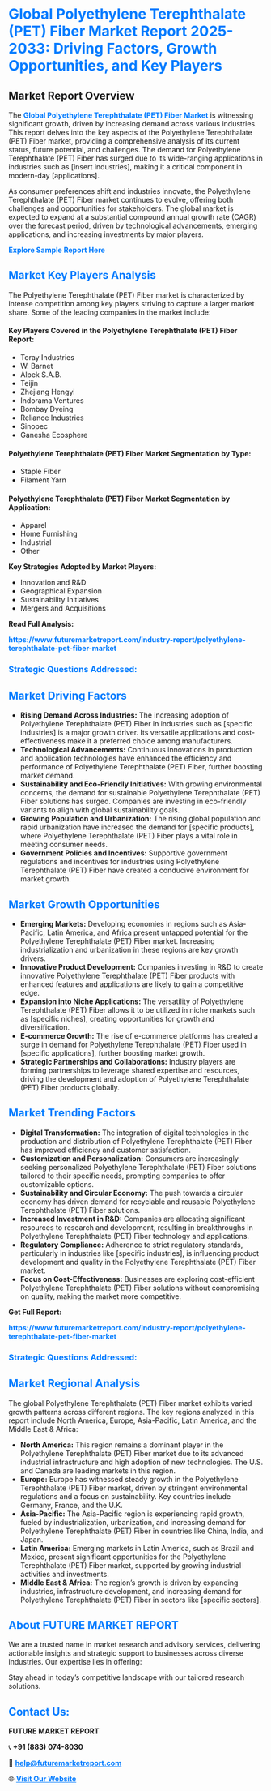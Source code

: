 <h1 style="color: #007BFF;">Global Polyethylene Terephthalate (PET) Fiber Market Report 2025-2033: Driving Factors, Growth Opportunities, and Key Players</h1>

<section id="overview">
<h2>Market Report Overview</h2>
<p>The <a href="https://www.futuremarketreport.com/industry-report/polyethylene-terephthalate-pet-fiber-market" style="color: #007BFF; text-decoration: none;"><strong>Global Polyethylene Terephthalate (PET) Fiber Market</strong></a> is witnessing significant growth, driven by increasing demand across various industries. This report delves into the key aspects of the Polyethylene Terephthalate (PET) Fiber market, providing a comprehensive analysis of its current status, future potential, and challenges. The demand for Polyethylene Terephthalate (PET) Fiber has surged due to its wide-ranging applications in industries such as [insert industries], making it a critical component in modern-day [applications].</p>
<p>As consumer preferences shift and industries innovate, the Polyethylene Terephthalate (PET) Fiber market continues to evolve, offering both challenges and opportunities for stakeholders. The global market is expected to expand at a substantial compound annual growth rate (CAGR) over the forecast period, driven by technological advancements, emerging applications, and increasing investments by major players.</p>
</section>

<section id="overview">
<p><a href="https://www.futuremarketreport.com/request-sample/reportId=114418" style="color: #007BFF; text-decoration: none;"><strong>Explore Sample Report Here</strong></a></p>
</section>

<section id="key-players">
<h2 style="color: #007BFF;">Market Key Players Analysis</h2>
<p>The Polyethylene Terephthalate (PET) Fiber market is characterized by intense competition among key players striving to capture a larger market share. Some of the leading companies in the market include:</p>
<h4>Key Players Covered in the Polyethylene Terephthalate (PET) Fiber Report:</h4>
<ul><li>Toray Industries</li><li>W. Barnet</li><li>Alpek S.A.B.</li><li>Teijin</li><li>Zhejiang Hengyi</li><li>Indorama Ventures</li><li>Bombay Dyeing</li><li>Reliance Industries</li><li>Sinopec</li><li>Ganesha Ecosphere</li></ul>
<h4>Polyethylene Terephthalate (PET) Fiber Market Segmentation by Type:</h4>
<ul><li>Staple Fiber</li><li>Filament Yarn</li></ul>

<h4>Polyethylene Terephthalate (PET) Fiber Market Segmentation by Application:</h4>
<ul><li>Apparel</li><li>Home Furnishing</li><li>Industrial</li><li>Other</li></ul>
<p><strong>Key Strategies Adopted by Market Players:</strong></p>
<ul>
<li>Innovation and R&D</li>
<li>Geographical Expansion</li>
<li>Sustainability Initiatives</li>
<li>Mergers and Acquisitions</li>
</ul>
</section>

<section>
<p><strong>Read Full Analysis: </strong></p><a href="https://www.futuremarketreport.com/industry-report/polyethylene-terephthalate-pet-fiber-market" style="color: #007BFF; text-decoration: none;"><strong>https://www.futuremarketreport.com/industry-report/polyethylene-terephthalate-pet-fiber-market</strong></a>
<h3 style="color: #007BFF;">Strategic Questions Addressed:</h3>
</section>

<section id="driving-factors">
<h2 style="color: #007BFF;">Market Driving Factors</h2>
<ul>
<li><strong>Rising Demand Across Industries:</strong> The increasing adoption of Polyethylene Terephthalate (PET) Fiber in industries such as [specific industries] is a major growth driver. Its versatile applications and cost-effectiveness make it a preferred choice among manufacturers.</li>
<li><strong>Technological Advancements:</strong> Continuous innovations in production and application technologies have enhanced the efficiency and performance of Polyethylene Terephthalate (PET) Fiber, further boosting market demand.</li>
<li><strong>Sustainability and Eco-Friendly Initiatives:</strong> With growing environmental concerns, the demand for sustainable Polyethylene Terephthalate (PET) Fiber solutions has surged. Companies are investing in eco-friendly variants to align with global sustainability goals.</li>
<li><strong>Growing Population and Urbanization:</strong> The rising global population and rapid urbanization have increased the demand for [specific products], where Polyethylene Terephthalate (PET) Fiber plays a vital role in meeting consumer needs.</li>
<li><strong>Government Policies and Incentives:</strong> Supportive government regulations and incentives for industries using Polyethylene Terephthalate (PET) Fiber have created a conducive environment for market growth.</li>
</ul>
</section>

<section id="growth-opportunities">
<h2 style="color: #007BFF;">Market Growth Opportunities</h2>
<ul>
<li><strong>Emerging Markets:</strong> Developing economies in regions such as Asia-Pacific, Latin America, and Africa present untapped potential for the Polyethylene Terephthalate (PET) Fiber market. Increasing industrialization and urbanization in these regions are key growth drivers.</li>
<li><strong>Innovative Product Development:</strong> Companies investing in R&D to create innovative Polyethylene Terephthalate (PET) Fiber products with enhanced features and applications are likely to gain a competitive edge.</li>
<li><strong>Expansion into Niche Applications:</strong> The versatility of Polyethylene Terephthalate (PET) Fiber allows it to be utilized in niche markets such as [specific niches], creating opportunities for growth and diversification.</li>
<li><strong>E-commerce Growth:</strong> The rise of e-commerce platforms has created a surge in demand for Polyethylene Terephthalate (PET) Fiber used in [specific applications], further boosting market growth.</li>
<li><strong>Strategic Partnerships and Collaborations:</strong> Industry players are forming partnerships to leverage shared expertise and resources, driving the development and adoption of Polyethylene Terephthalate (PET) Fiber products globally.</li>
</ul>
</section>

<section id="trending-factors">
<h2 style="color: #007BFF;">Market Trending Factors</h2>
<ul>
<li><strong>Digital Transformation:</strong> The integration of digital technologies in the production and distribution of Polyethylene Terephthalate (PET) Fiber has improved efficiency and customer satisfaction.</li>
<li><strong>Customization and Personalization:</strong> Consumers are increasingly seeking personalized Polyethylene Terephthalate (PET) Fiber solutions tailored to their specific needs, prompting companies to offer customizable options.</li>
<li><strong>Sustainability and Circular Economy:</strong> The push towards a circular economy has driven demand for recyclable and reusable Polyethylene Terephthalate (PET) Fiber solutions.</li>
<li><strong>Increased Investment in R&D:</strong> Companies are allocating significant resources to research and development, resulting in breakthroughs in Polyethylene Terephthalate (PET) Fiber technology and applications.</li>
<li><strong>Regulatory Compliance:</strong> Adherence to strict regulatory standards, particularly in industries like [specific industries], is influencing product development and quality in the Polyethylene Terephthalate (PET) Fiber market.</li>
<li><strong>Focus on Cost-Effectiveness:</strong> Businesses are exploring cost-efficient Polyethylene Terephthalate (PET) Fiber solutions without compromising on quality, making the market more competitive.</li>
</ul>
</section>

<section>
<p><strong>Get Full Report: </strong></p><a href="https://www.futuremarketreport.com/industry-report/polyethylene-terephthalate-pet-fiber-market" style="color: #007BFF; text-decoration: none;"><strong>https://www.futuremarketreport.com/industry-report/polyethylene-terephthalate-pet-fiber-market</strong></a>
<h3 style="color: #007BFF;">Strategic Questions Addressed:</h3>
</section>


<section id="regional-analysis">
<h2 style="color: #007BFF;">Market Regional Analysis</h2>
<p>The global Polyethylene Terephthalate (PET) Fiber market exhibits varied growth patterns across different regions. The key regions analyzed in this report include North America, Europe, Asia-Pacific, Latin America, and the Middle East & Africa:</p>
<ul>
<li><strong>North America:</strong> This region remains a dominant player in the Polyethylene Terephthalate (PET) Fiber market due to its advanced industrial infrastructure and high adoption of new technologies. The U.S. and Canada are leading markets in this region.</li>
<li><strong>Europe:</strong> Europe has witnessed steady growth in the Polyethylene Terephthalate (PET) Fiber market, driven by stringent environmental regulations and a focus on sustainability. Key countries include Germany, France, and the U.K.</li>
<li><strong>Asia-Pacific:</strong> The Asia-Pacific region is experiencing rapid growth, fueled by industrialization, urbanization, and increasing demand for Polyethylene Terephthalate (PET) Fiber in countries like China, India, and Japan.</li>
<li><strong>Latin America:</strong> Emerging markets in Latin America, such as Brazil and Mexico, present significant opportunities for the Polyethylene Terephthalate (PET) Fiber market, supported by growing industrial activities and investments.</li>
<li><strong>Middle East & Africa:</strong> The region’s growth is driven by expanding industries, infrastructure development, and increasing demand for Polyethylene Terephthalate (PET) Fiber in sectors like [specific sectors].</li>
</ul>
</section>

<footer>
<h2 style="color: #007BFF;">About FUTURE MARKET REPORT</h2>
<p>We are a trusted name in market research and advisory services, delivering actionable insights and strategic support to businesses across diverse industries. Our expertise lies in offering:</p>

<p>Stay ahead in today’s competitive landscape with our tailored research solutions.</p>

<h2 style="color: #007BFF;">Contact Us:</h2>
<p><strong>FUTURE MARKET REPORT</strong></p>
<p>📞 <strong>+91 (883) 074-8030</strong></p>
<p>📧 <strong><a href="mailto:help@futuremarketreport.com" style="color: #007BFF;">help@futuremarketreport.com</a></strong></p>
<p>🌐 <strong><a href="https://www.futuremarketreport.com/" style="color: #007BFF;">Visit Our Website</a></strong></p>
</footer>